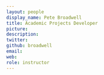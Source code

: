 ```yaml
---
layout: people
display_name: Pete Broadwell
title: Academic Projects Developer
picture:
description:
twitter:
github: broadwell
email:
web:
role: instructor
---
```

